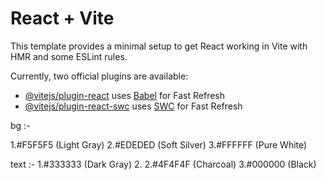 # React + Vite

This template provides a minimal setup to get React working in Vite with HMR and some ESLint rules.

Currently, two official plugins are available:

- [@vitejs/plugin-react](https://github.com/vitejs/vite-plugin-react/blob/main/packages/plugin-react/README.md) uses [Babel](https://babeljs.io/) for Fast Refresh
- [@vitejs/plugin-react-swc](https://github.com/vitejs/vite-plugin-react-swc) uses [SWC](https://swc.rs/) for Fast Refresh

bg :-

1.#F5F5F5 (Light Gray)
2.#EDEDED (Soft Silver)
3.#FFFFFF (Pure White)

text :-
1.#333333 (Dark Gray) 2.
2.#4F4F4F (Charcoal)
3.#000000 (Black)
